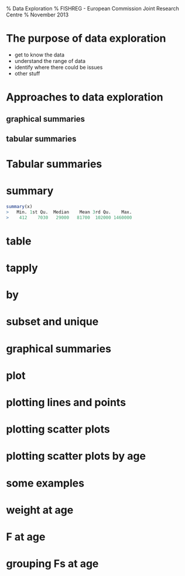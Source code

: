 % Data Exploration 
% FISHREG - European Commission Joint Research Centre
% November 2013

# The purpose of data exploration

* get to know the data
* understand the range of data
* identify where there could be issues
* other stuff

# Approaches to data exploration

## graphical summaries

## tabular summaries


# Tabular summaries

# summary

```r
summary(x)
>   Min. 1st Qu.  Median    Mean 3rd Qu.    Max. 
>    412    7030   29000   81700  102000 1460000 

```

# table

# tapply

# by

# subset and unique


# graphical summaries

# plot

# plotting lines and points

# plotting scatter plots

# plotting scatter plots by age

# some examples

# weight at age

# F at age

# grouping Fs at age



